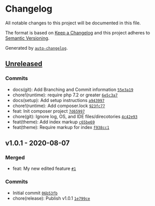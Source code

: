 # Changelog

All notable changes to this project will be documented in this file.

The format is based on [Keep a Changelog](https://keepachangelog.com/en/1.0.0/)
and this project adheres to [Semantic Versioning](https://semver.org/spec/v2.0.0.html).

Generated by [`auto-changelog`](https://github.com/CookPete/auto-changelog).

## [Unreleased](https://github.com/itcig/git-sandbox/compare/v1.0.1...HEAD)

### Commits

- docs(git): Add Branching and Commit information [`55e3a19`](https://github.com/itcig/git-sandbox/commit/55e3a19b10837f99729d0dbc8ed8048faf8e41c4)
- chore!(runtime): require php 7.2 or greater [`6e5c3a7`](https://github.com/itcig/git-sandbox/commit/6e5c3a75e5302b2199cbffc4f2349bbdacd57244)
- docs(setup): Add setup instructions [`a943997`](https://github.com/itcig/git-sandbox/commit/a9439974dd0bcf00f278cac072b02035a045e541)
- chore!(runtime): Add composer.lock [`923fc77`](https://github.com/itcig/git-sandbox/commit/923fc778961d86800adbcaf538e2994b0d43790a)
- feat: Init composer project [`7d65997`](https://github.com/itcig/git-sandbox/commit/7d659978c1d1cfa8036e960d923967b79c2deb26)
- chore(git): Ignore log, OS, and IDE files/direcotories [`4c42e93`](https://github.com/itcig/git-sandbox/commit/4c42e93e7813533a4115b24edee441182dedbf2e)
- feat(theme): Add index markup [`c65be69`](https://github.com/itcig/git-sandbox/commit/c65be6904303c45871b8a22e266a9b7c8d3e04c3)
- feat(theme): Require markup for index [`f938cc1`](https://github.com/itcig/git-sandbox/commit/f938cc125b797ba765a5e8e924b5f0903a8ed242)

## v1.0.1 - 2020-08-07

### Merged

- feat: My new edited feature [`#1`](https://github.com/itcig/git-sandbox/pull/1)

### Commits

- Initial commit [`06b53fb`](https://github.com/itcig/git-sandbox/commit/06b53fbd723dc0f1a6a8b109fb064443a3771c37)
- chore(release): Publish v1.0.1 [`1e799ce`](https://github.com/itcig/git-sandbox/commit/1e799ce63bb6801b270ac202c0371fc9b66755cf)
